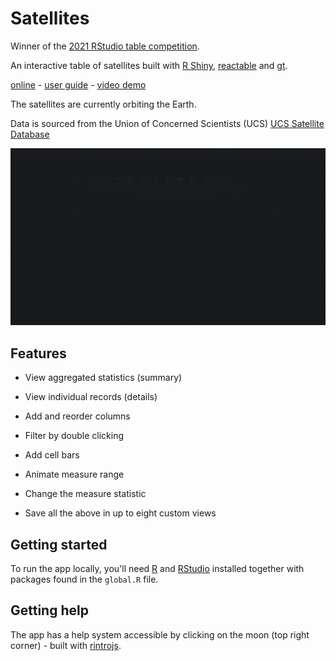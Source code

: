 # Satellites

Winner of the [2021 RStudio table competition](https://www.rstudio.com/blog/winners-of-the-2021-table-contest/).

An interactive table of satellites built with [R Shiny](https://github.com/rstudio/shiny), [reactable](https://glin.github.io/reactable/) and [gt](https://gt.rstudio.com/).

[online](https://vfridkin.shinyapps.io/Satellites/) - 
[user guide](https://vfridkin.github.io/satellite_table_docs) - 
[video demo](https://youtu.be/ADWZs0MQkek)

The satellites are currently orbiting the Earth. 

Data is sourced from the Union of Concerned Scientists (UCS) [UCS Satellite Database](https://www.ucsusa.org/resources/satellite-database)

![Splash page showing satellite flying](www/satellites.gif)

## Features

- View aggregated statistics (summary)

- View individual records (details)

- Add and reorder columns

- Filter by double clicking

- Add cell bars

- Animate measure range

- Change the measure statistic

- Save all the above in up to eight custom views

## Getting started

To run the app locally, you'll need [R](https://cran.r-project.org/) and [RStudio](https://www.rstudio.com/products/rstudio/) installed together with packages found in the `global.R` file.

## Getting help

The app has a help system accessible by clicking on the moon (top right corner) - built with [rintrojs](https://github.com/carlganz/rintrojs).
